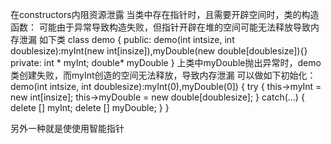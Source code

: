 在constructors内阻资源泄露
当类中存在指针时，且需要开辟空间时，类的构造函数：
    可能由于异常导致构造失败，但指针开辟在堆的空间可能无法释放导致内存泄漏
如下类
class demo
{
    public:
        demo(int intsize, int doublesize):myInt(new int[insize]),myDouble(new double[doublesize]){}
    private:
        int * myInt;
        double* myDouble
}
上类中myDouble抛出异常时，demo类创建失败，而myInt创造的空间无法释放，导致内存泄漏
可以做如下初始化：
demo(int intsize, int doublesize):myInt(0),myDouble(0])
{
    try
    {
        this->myInt = new int[insize];
        this->myDouble = new double[doublesize];
    }
    catch(...)
    {
        delete [] myInt;
        delete [] myDouble;
    }
}

另外一种就是使使用智能指针